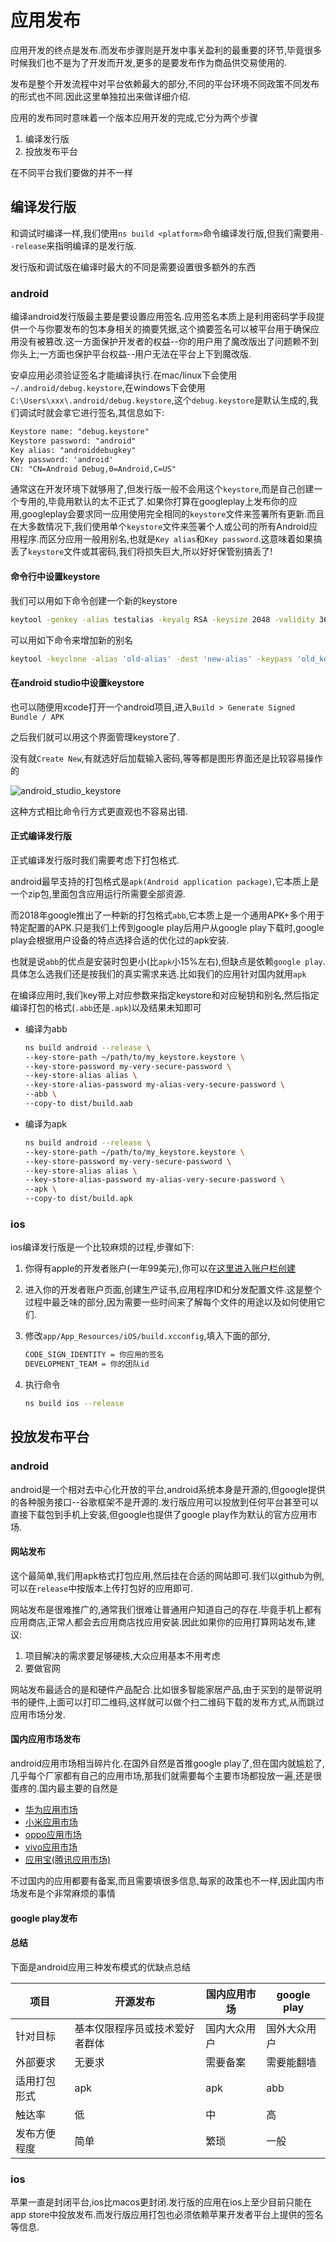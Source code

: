 # 应用发布

应用开发的终点是发布.而发布步骤则是开发中事关盈利的最重要的环节,毕竟很多时候我们也不是为了开发而开发,更多的是要发布作为商品供交易使用的.

发布是整个开发流程中对平台依赖最大的部分,不同的平台环境不同政策不同发布的形式也不同.因此这里单独拉出来做详细介绍.

应用的发布同时意味着一个版本应用开发的完成,它分为两个步骤

1. 编译发行版
2. 投放发布平台

在不同平台我们要做的并不一样

## 编译发行版

和调试时编译一样,我们使用`ns build <platform>`命令编译发行版,但我们需要用`--release`来指明编译的是发行版.

发行版和调试版在编译时最大的不同是需要设置很多额外的东西

### android

编译android发行版最主要是要设置应用签名.应用签名本质上是利用密码学手段提供一个与你要发布的包本身相关的摘要凭据,这个摘要签名可以被平台用于确保应用没有被篡改.这一方面保护开发者的权益--你的用户用了魔改版出了问题赖不到你头上;一方面也保护平台权益--用户无法在平台上下到魔改版.

安卓应用必须验证签名才能编译执行.在mac/linux下会使用`~/.android/debug.keystore`,在windows下会使用`C:\Users\xxx\.android/debug.keystore`,这个`debug.keystore`是默认生成的,我们调试时就会拿它进行签名,其信息如下:

```txt
Keystore name: "debug.keystore"
Keystore password: "android"
Key alias: "androiddebugkey"
Key password: 'android'
CN: "CN=Android Debug,0=Android,C=US"
```

通常这在开发环境下就够用了,但发行版一般不会用这个`keystore`,而是自己创建一个专用的,毕竟用默认的太不正式了.如果你打算在googleplay上发布你的应用,googleplay会要求同一应用使用完全相同的`keystore`文件来签署所有更新.而且在大多数情况下,我们使用单个`keystore`文件来签署个人或公司的所有Android应用程序.而区分应用一般用别名,也就是`Key alias`和`Key password`.这意味着如果搞丢了`keystore`文件或其密码,我们将损失巨大,所以好好保管别搞丢了!

#### 命令行中设置keystore

我们可以用如下命令创建一个新的keystore

```bash
keytool -genkey -alias testalias -keyalg RSA -keysize 2048 -validity 36500 -keystore release.keystore
```

可以用如下命令来增加新的别名

```bash
keytool -keyclone -alias 'old-alias' -dest 'new-alias' -keypass 'old_keypass' -new 'new_keypass' -keystore '/path/to/keystore' -storepass 'storepass'
```

#### 在android studio中设置keystore

也可以随便用xcode打开一个android项目,进入`Build > Generate Signed Bundle / APK`

之后我们就可以用这个界面管理keystore了.

没有就`Create New`,有就选好后加载输入密码,等等都是图形界面还是比较容易操作的

![android_studio_keystore](./imgs/android_studio_keystore.png)

这种方式相比命令行方式更直观也不容易出错.

#### 正式编译发行版

<!-- 然后修改`App_Resources/Android/app.gradle`,在其中添加`signingConfigs`用于声明不同环境下的`keystore`

```gradle
android {
  signingConfigs {
    debug {
      storeFile file('~/.android/debug.keystore')
      storePassword 'android'
      keyPassword 'android'
      keyAlias 'androiddebugkey'
    }
    release {
      storeFile file('/Users/mac/WORKSPACE/GITHUB/BLOG/TutorialForFront-EndWeb/release.keystore')
      storePassword '12345'
      keyPassword '123445'
      keyAlias 'key0'
    }
}
```-->

<!-- https://blog.csdn.net/qian1127/article/details/103531761 -->

正式编译发行版时我们需要考虑下打包格式.

android最早支持的打包格式是`apk(Android application package)`,它本质上是一个zip包,里面包含应用运行所需要全部资源.

而2018年google推出了一种新的打包格式`abb`,它本质上是一个通用APK+多个用于特定配置的APK.只是我们上传到google play后用户从google play下载时,google play会根据用户设备的特点选择合适的优化过的apk安装.

也就是说`abb`的优点是安装时包更小(比`apk`小15%左右),但缺点是依赖`google play`.具体怎么选我们还是按我们的真实需求来选.比如我们的应用针对国内就用`apk`

在编译应用时,我们key带上对应参数来指定keystore和对应秘钥和别名,然后指定编译打包的格式(`.abb`还是`.apk`)以及结果未知即可

+ 编译为abb

    ```bash
    ns build android --release \
    --key-store-path ~/path/to/my_keystore.keystore \
    --key-store-password my-very-secure-password \
    --key-store-alias alias \
    --key-store-alias-password my-alias-very-secure-password \
    --abb \ 
    --copy-to dist/build.aab
    ```

+ 编译为apk

    ```bash
    ns build android --release \
    --key-store-path ~/path/to/my_keystore.keystore \
    --key-store-password my-very-secure-password \
    --key-store-alias alias \
    --key-store-alias-password my-alias-very-secure-password \
    --apk \ 
    --copy-to dist/build.apk 
    ```

### ios

ios编译发行版是一个比较麻烦的过程,步骤如下:

1. 你得有apple的开发者账户(一年99美元),你可以在[这里进入账户栏创建](https://developer.apple.com/cn/)
2. 进入你的开发者账户页面,创建生产证书,应用程序ID和分发配置文件.这是整个过程中最乏味的部分,因为需要一些时间来了解每个文件的用途以及如何使用它们.
3. 修改`app/App_Resources/iOS/build.xcconfig`,填入下面的部分,

    ```txt
    CODE_SIGN_IDENTITY = 你应用的签名
    DEVELOPMENT_TEAM = 你的团队id
    ```

4. 执行命令

    ```bash
    ns build ios --release
    ```

<!-- https://v8.docs.nativescript.org/releasing.html#ios -->

## 投放发布平台

### android

android是一个相对去中心化开放的平台,android系统本身是开源的,但google提供的各种服务接口--谷歌框架不是开源的.发行版应用可以投放到任何平台甚至可以直接下载包到手机上安装,但google也提供了google play作为默认的官方应用市场.

#### 网站发布

这个最简单,我们用apk格式打包应用,然后挂在合适的网站即可.我们以github为例,可以在`release`中按版本上传打包好的应用即可.

网站发布是很难推广的,通常我们很难让普通用户知道自己的存在.毕竟手机上都有应用商店,正常人都会去应用商店找应用安装.因此如果你的应用打算网站发布,建议:

1. 项目解决的需求要足够硬核,大众应用基本不用考虑
2. 要做官网

网站发布最适合的是和硬件产品配合.比如很多智能家居产品,由于买到的是带说明书的硬件,上面可以打印二维码,这样就可以做个扫二维码下载的发布方式,从而跳过应用市场分发.

#### 国内应用市场发布

android应用市场相当碎片化.在国外自然是首推google play了,但在国内就尴尬了,几乎每个厂家都有自己的应用市场,那我们就需要每个主要市场都投放一遍,还是很蛋疼的.国内最主要的自然是

+ [华为应用市场](https://consumer.huawei.com/cn/mobileservices/appgallery/)
+ [小米应用市场](https://dev.mi.com/platform)
+ [oppo应用市场](https://open.oppomobile.com/new/loginForHeyTap)
+ [vivo应用市场](https://dev.vivo.com.cn/promote/appStore)
+ [应用宝(腾讯应用市场)](https://wikinew.open.qq.com/index.html#/iwiki/4007776088)

不过国内的应用都要有备案,而且需要填很多信息,每家的政策也不一样,因此国内市场发布是个非常麻烦的事情

#### google play发布

<!-- https://docs.nativescript.org/guide/publishing/android-google-play -->
#### 总结

下面是android应用三种发布模式的优缺点总结

| 项目         | 开源发布                       | 国内应用市场 | google play  |
| ------------ | ------------------------------ | ------------ | ------------ |
| 针对目标     | 基本仅限程序员或技术爱好者群体 | 国内大众用户 | 国外大众用户 |
| 外部要求     | 无要求                         | 需要备案     | 需要能翻墙   |
| 适用打包形式 | apk                            | apk          | abb          |
| 触达率       | 低                             | 中           | 高           |
| 发布方便程度 | 简单                           | 繁琐         | 一般         |

### ios

苹果一直是封闭平台,ios比macos更封闭.发行版的应用在ios上至少目前只能在app store中投放发布.而发行版应用打包也必须依赖苹果开发者平台上提供的签名等信息.

<!-- https://blog.nativescript.org/steps-to-publish-your-nativescript-app-to-the-app-stores/#step-3 -->